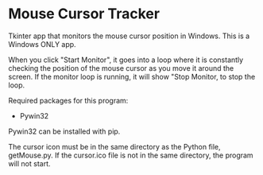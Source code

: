# Mouse Cursor Tracker
Tkinter app that monitors the mouse cursor position in Windows.
This is a Windows ONLY app.

When you click "Start Monitor", it goes into a loop where it is constantly checking the position of the mouse cursor as you move it around the screen. If the monitor loop is running, it will show "Stop Monitor, to stop the loop.

Required packages for this program:
  - Pywin32
  
  Pywin32 can be installed with pip.
  
  The cursor icon must be in the same directory as the Python file, getMouse.py. If the cursor.ico file is not in the same directory, the program will not start.
